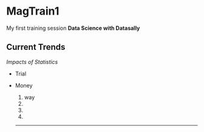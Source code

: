 # MagTrain1
My first training session
**Data Science with Datasally**
## Current Trends
*Impacts of Statistics*
- Trial
- Money
  
  1. way
  2. 
  3.
  4.
  ---
  
